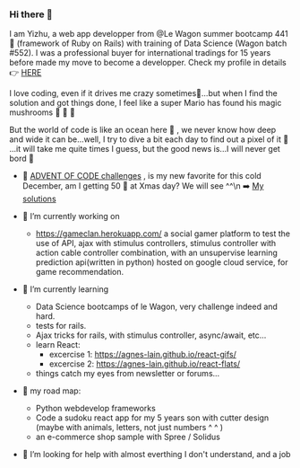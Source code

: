 ### Hi there 👋 

I am Yizhu, a web app developper from @Le Wagon summer bootcamp 441 🤩 (framework of Ruby on Rails) with training of Data Science (Wagon batch #552). I was a professional buyer for international tradings for 15 years before made my move to become a developper. Check my profile in details 👉  [HERE](https://agnes-lain.github.io/cv_yizhu_zong/)

I love coding, even if it drives me crazy sometimes🤯...but when I find the solution and got things done, I feel like a super Mario has found his magic mushrooms 🍄 🌟 🌟

But the world of code is like an ocean here 🌊 , we never know how deep and wide it can be...well, I try to dive a bit each day to find out a pixel of it 🍰 ...it will take me quite times I guess, but the good news is...I will never get bord 🌈

- 🎄 [ADVENT OF CODE challenges](https://adventofcode.com/) , is my new favorite for this cold December, am I getting 50 🌟 at Xmas day? We will see ^^\n
    ➡️  [My solutions](https://github.com/Agnes-Lain/advent-of-code-2021)

- 🔭 I’m currently working on 
    - https://gameclan.herokuapp.com/ a social gamer platform to test the use of API, ajax with stimulus controllers, stimulus controller with action cable controller combination, with an unsupervise learning prediction api(written in python) hosted on google cloud service, for game recommendation.

    
- 🌱 I’m currently learning 
    - Data Science bootcamps of le Wagon, very challenge indeed and hard. 
    - tests for rails.
    - Ajax tricks for rails, with stimulus controller, async/await, etc...
    - learn React:
         - excercise 1: https://agnes-lain.github.io/react-gifs/
         - excercise 2: https://agnes-lain.github.io/react-flats/
    - things catch my eyes from newsletter or forums...
    
- 🚀 my road map:
    - Python webdevelop frameworks
    - Code a sudoku react app for my 5 years son with cutter design (maybe with animals, letters, not just numbers ^ ^ )
    - an e-commerce shop sample with Spree / Solidus
    
- 🤔 I’m looking for help with almost everthing I don't understand, and a job 
